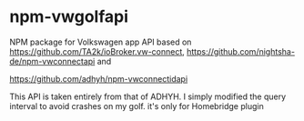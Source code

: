 # npm-vwgolfapi
NPM package for Volkswagen app API based on https://github.com/TA2k/ioBroker.vw-connect,
https://github.com/nightsha-de/npm-vwconnectapi and

https://github.com/adhyh/npm-vwconnectidapi

This API is taken entirely from that of ADHYH. I simply modified the query interval to avoid crashes on my golf. it's only for Homebridge plugin 



